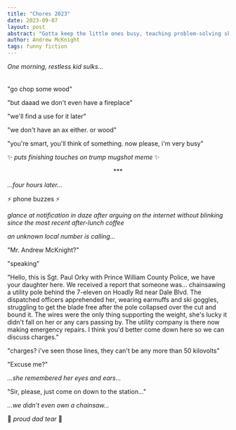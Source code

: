 ```yaml
---
title: "Chores 2023"
date: 2023-09-07
layout: post
abstract: "Gotta keep the little ones busy, teaching problem-solving skills is just the cherry on top!"
author: Andrew McKnight
tags: funny fiction
---
```

_One morning, restless kid sulks..._
<br />
<br />
<br />
"go chop some wood"

"but daaad we don't even have a fireplace"

"we'll find a use for it later"

"we don't have an ax either. or wood"

"you're smart, you'll think of something. now please, i'm very busy"

✨ _puts finishing touches on trump mugshot meme_ ✨

<center>***</center>

_...four hours later..._

⚡️ phone buzzes ⚡️

_glance at notification in daze after arguing on the internet without blinking since the most recent after-lunch coffee_

_an unknown local number is calling..._

"Mr. Andrew McKnight?"

"speaking"

"Hello, this is Sgt. Paul Orky with Prince William County Police, we have your daughter here. We received a report that someone was... chainsawing a utility pole behind the 7-eleven on Hoadly Rd near Dale Blvd. The dispatched officers apprehended her, wearing earmuffs and ski goggles, struggling to get the blade free after the pole collapsed over the cut and bound it. The wires were the only thing supporting the weight, she's lucky it didn't fall on her or any cars passing by. The utility company is there now making emergency repairs. I think you'd better come down here so we can discuss charges."

"charges? i've seen those lines, they can't be any more than 50 kilovolts"

"Excuse me?"

_...she remembered her eyes and ears..._

"Sir, please, just come on down to the station..."

_...we didn't even own a chainsaw..._

🥲 _proud dad tear_ 🥲
